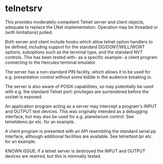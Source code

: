 # telnetsrv
This provides moderately-competent Telnet server and client objects, adequate to replace the LNet implementation. Operation may be threaded or (with limitations) polled.

Both server and client include hooks which allow telnet option handlers to be defined, including support for the standard DO/DONT/WILL/WONT options, suboptions such as the terminal type, and the standard NVT controls. This has been tested with- as a specific example- a client program connecting to the Hercules terminal emulator.

The server has a non-standard PIN facility, which allows it to be used for e.g. presentation control without some kiddie in the audience breaking in.

The server is also aware of POSIX capabilities, so may potentially be used with e.g. the standard Telnet port: privileges are surrendered before the socket is exposed.

An application program acting as a server may intercept a program's INPUT and OUTPUT text devices. This was originally intended as a debugging interface, but may also be used for e.g. planetarium control. See telnetdemo.lpr etc. for an example.

A client program is presented with an API resembling the standard serial.pp interface, although additional facilities are available. See telnettest.lpr etc. for an example.

KNOWN ISSUE: if a telnet server is destroyed the INPUT and OUTPUT devices are restired, but this is minimally tested.
